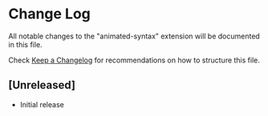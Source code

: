 # Change Log

All notable changes to the "animated-syntax" extension will be documented in this file.

Check [Keep a Changelog](http://keepachangelog.com/) for recommendations on how to structure this file.

## [Unreleased]

- Initial release